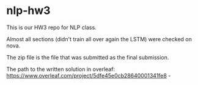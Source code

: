 # nlp-hw3
This is our HW3 repo for NLP class.

Almost all sections (didn't train all over again the LSTM) were checked on nova.

The zip file is the file that was submitted as the final submission.

The path to the written solution in overleaf:
https://www.overleaf.com/project/5dfe45e0cb28640001341fe8 -
